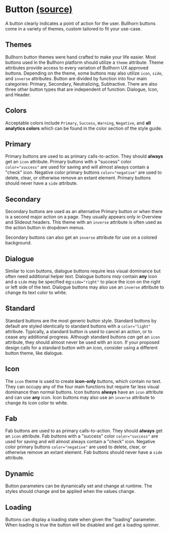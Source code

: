 Button [(source)](https://github.com/bullhorn/novo-elements/tree/master/projects/novo-examples/src/elements/button)
============================================================================================

A button clearly indicates a point of action for the user. Bullhorn buttons come in a variety of themes, custom tailored to fit your use\-case.

Themes
------

Bullhorn button themes were hand crafted to make your life easier. Most buttons used in the Bullhorn platform should utilize a `theme` attribute. Theme attributes provide access to every variation of Bullhorn UX approved buttons. Depending on the theme, some buttons may also utilize `icon`, `side`, and `inverse` attributes. Button are divided by function into four main categories: Primary, Secondary, Neutralizing, Subtractive. There are also three other button types that are independent of function: Dialogue, Icon, and Header.

## Colors

Acceptable colors include `Primary`, `Success`, `Warning`, `Negative`, and **all analytics colors** which can be found in the color section of the style guide.

<code-example example="button-overview"></code-example>
  
## Primary

Primary buttons are used to as primary calls\-to\-action. They should **always** get an `icon` attribute. Primary buttons with a "success" color `color="success"` are used for saving and will almost always contain a "check" icon. Negative color primary buttons `color="negative"` are used to delete, clear, or otherwise remove an extant element. Primary buttons should never have a `side` attribute.

<!-- Example: ButtonOverviewExample -->
<code-example example="button-primary"></code-example>

## Secondary

Secondary buttons are used as an alternative Primary button or when there is a second major action on a page. They usually appears only in Overview and Slideout headers. This theme with an `inverse` attribute is often used as the action button in dropdown menus.

<code-example example="button-secondary"></code-example>

Secondary buttons can also get an `inverse` attribute for use on a colored background.

<code-example example="button-inverse"></code-example>

## Dialogue

Similar to icon buttons, dialogue buttons require less visual dominance but often need additional helper text. Dialogue buttons _may_ contain **any** icon and a `side` may be specified eg:`side="right"` to place the icon on the right or left side of the text. Dialogue buttons may also use an `inverse` attribute to change its text color to white.

<code-example example="button-dialogue"></code-example>

## Standard

Standard buttons are the most generic button style. Standard buttons by default are styled identically to standard buttons with a `color="light"` attribute. Typically, a standard button is used to cancel an action, or to cease any additional progress. Although standard buttons _can_ get an `icon` attribute, they should almost never be used with an icon. If your proposed design calls for a standard button with an icon, consider using a different button theme, like dialogue.

<code-example example="button-standard"></code-example>

## Icon

The `icon` theme is used to create **icon\-only** buttons, which contain no text. They can occupy any of the four main functions but require far less visual dominance than normal buttons. Icon buttons **always** have an `icon` attribute and can use **any** icon. Icon buttons may also use an `inverse` attribute to change its icon color to white.

<code-example example="button-icon"></code-example>

## Fab

Fab buttons are used to as primary calls\-to\-action. They should **always** get an `icon` attribute. Fab buttons with a "success" color `color="success"` are used for saving and will almost always contain a "check" icon. Negative color primary buttons `color="negative"` are used to delete, clear, or otherwise remove an extant element. Fab buttons should never have a `side` attribute.

<code-example example="button-fab"></code-example>

## Dynamic

Button parameters can be dynamically set and change at runtime. The styles should change and be applied when the values change.

<code-example example="button-dynamic"></code-example>

## Loading

Buttons can display a loading state when given the "loading" parameter. When loading is true the button will be disabled and get a loading spinner.

<code-example example="button-loading"></code-example>
